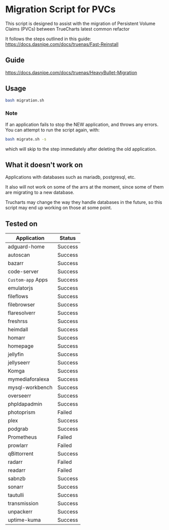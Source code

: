 # Migration Script for PVCs

This script is designed to assist with the migration of Persistent Volume Claims (PVCs) between TrueCharts latest common refactor

It follows the steps outlined in this guide: https://docs.dasnipe.com/docs/truenas/Fast-Reinstall

## Guide
https://docs.dasnipe.com/docs/truenas/HeavyBullet-Migration


## Usage

```bash
bash migration.sh
```

### Note

If an application fails to stop the NEW application, and throws any errors. You can attempt to run the script again, with:

```bash
bash migrate.sh -s
```

which will skip to the step immediately after deleting the old application.

## What it doesn't work on

Applications with databases such as mariadb, postgresql, etc.

It also will not work on some of the arrs at the moment, since some of them are migrating to a new database. 

Trucharts may change the way they handle databases in the future, so this script may end up working on those at some point.

## Tested on

| Application        | Status  |
|--------------------|---------|
| adguard-home       | Success |
| autoscan           | Success |
| bazarr             | Success |
| code-server        | Success |
| `Custom-app` Apps  | Success |
| emulatorjs         | Success |
| fileflows          | Success |
| filebrowser        | Success |
| flaresolverr       | Success |
| freshrss           | Success |
| heimdall           | Success |
| homarr             | Success |
| homepage           | Success |
| jellyfin           | Success |
| jellyseerr         | Success |
| Komga              | Success |
| mymediaforalexa    | Success |
| mysql-workbench    | Success |
| overseerr          | Success |
| phpldapadmin       | Success |
| photoprism         | Failed  |
| plex               | Success |
| podgrab            | Success |
| Prometheus         | Failed  |
| prowlarr           | Failed  |
| qBittorrent        | Success |
| radarr             | Failed  |
| readarr            | Failed  |
| sabnzb             | Success |
| sonarr             | Success |
| tautulli           | Success |
| transmission       | Success |
| unpackerr          | Success |
| uptime-kuma        | Success |

